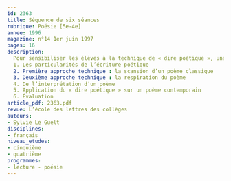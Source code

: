 ```yaml
---
id: 2363
title: Séquence de six séances 
rubrique: Poésie [5e-4e]
annee: 1996
magazine: n°14 1er juin 1997
pages: 16
description: 
  Pour sensibiliser les élèves à la technique de « dire poétique », une séquence de travail en six séances, dont l’objectif dépasse la simple acquisition des règles primaires de prosodie. Elle peut également trouver sa place en classe, pendant les dominantes lecture et expression écrite et orale.
  1. Les particularités de l’écriture poétique
  2. Première approche technique : la scansion d’un poème classique
  3. Deuxième approche technique : la respiration du poème
  4. De l’interprétation d’un poème
  5. Application du « dire poétique » sur un poème contemporain
  6. Évaluation
article_pdf: 2363.pdf
revue: L’école des lettres des collèges
auteurs:
- Sylvie Le Guelt
disciplines:
- français
niveau_etudes:
- cinquième
- quatrième
programmes:
- lecture - poésie
---
```


